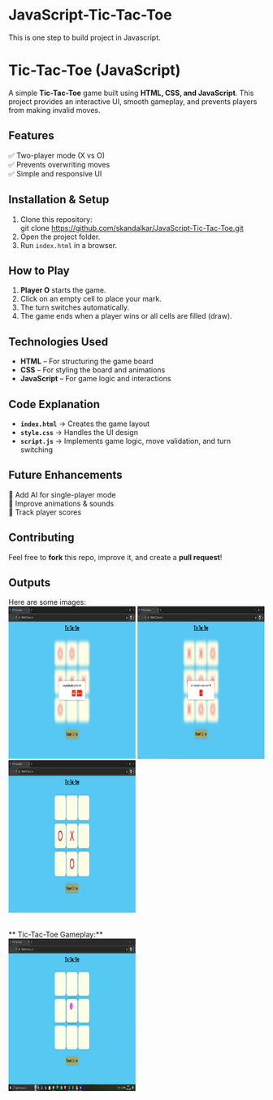 # JavaScript-Tic-Tac-Toe
This is one step to build project in Javascript.


# **Tic-Tac-Toe (JavaScript)**  

A simple **Tic-Tac-Toe** game built using **HTML, CSS, and JavaScript**. This project provides an interactive UI, smooth gameplay, and prevents players from making invalid moves.  


## **Features**  
✅ Two-player mode (X vs O)  
✅ Prevents overwriting moves  
✅ Simple and responsive UI  

## **Installation & Setup**  
1. Clone this repository:  
     git clone https://github.com/skandalkar/JavaScript-Tic-Tac-Toe.git 
2. Open the project folder.  
3. Run `index.html` in a browser.  

## **How to Play**  
1. **Player O** starts the game.  
2. Click on an empty cell to place your mark.  
3. The turn switches automatically.  
4. The game ends when a player wins or all cells are filled (draw).  

## **Technologies Used**  
- **HTML** – For structuring the game board  
- **CSS** – For styling the board and animations  
- **JavaScript** – For game logic and interactions  

## **Code Explanation**  
- **`index.html`** → Creates the game layout  
- **`style.css`** → Handles the UI design  
- **`script.js`** → Implements game logic, move validation, and turn switching  

## **Future Enhancements**  
🚀 Add AI for single-player mode  
🚀 Improve animations & sounds  
🚀 Track player scores  

## **Contributing**  
Feel free to **fork** this repo, improve it, and create a **pull request**!  

## **Outputs**
Here are some images:
<br>
<img alt="tictactoe1.png" height="300" src="Assets/tictactoe1.png" width="250"/>
<img alt="tictactoe2.png" height="300" src="Assets/tictactoe2.png" width="250"/>
<img alt="tictactoe3.png" height="300" src="Assets/tictactoe3.png" width="250"/>

<br>
** Tic-Tac-Toe Gameplay:** <br>
<img alt="tictactoe1.png" height="300" src="Assets/tictactoeplay.gif" width="250"/>
